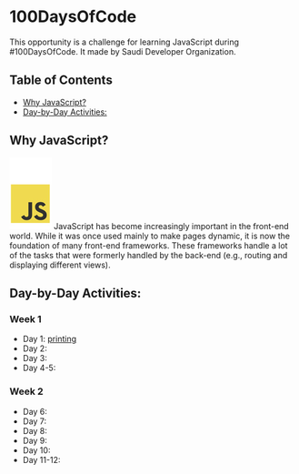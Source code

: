 # 100DaysOfCode
This opportunity is a challenge for learning JavaScript during #100DaysOfCode. It made by  Saudi Developer Organization. 

## Table of Contents
* [Why JavaScript?](#Why_JavaScript?)
* [Day-by-Day Activities:](#Day_by_Day_Activities)

## Why JavaScript?
<img src="JavaScript/javascript.jpg" alt="JavaScript">
JavaScript has become increasingly important in the front-end world. While it was once used mainly to make pages dynamic, it is now the foundation of many front-end frameworks. These frameworks handle a lot of the tasks that were formerly handled by the back-end (e.g., routing and displaying different views).

## Day-by-Day Activities:
### Week 1
* Day 1: [printing](1st_week\1st_Day.js)
* Day 2: 
* Day 3: 
* Day 4-5: 

### Week 2
* Day 6: 
* Day 7: 
* Day 8: 
* Day 9: 
* Day 10: 
* Day 11-12: 
